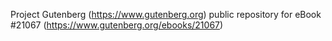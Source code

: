 Project Gutenberg (https://www.gutenberg.org) public repository for eBook #21067 (https://www.gutenberg.org/ebooks/21067)
